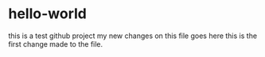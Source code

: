# hello-world
this is a test github project
my new changes on this file goes here
this is the first change made to the file.
